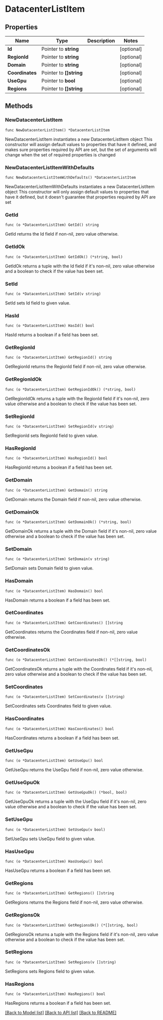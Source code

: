 # DatacenterListItem

## Properties

Name | Type | Description | Notes
------------ | ------------- | ------------- | -------------
**Id** | Pointer to **string** |  | [optional] 
**RegionId** | Pointer to **string** |  | [optional] 
**Domain** | Pointer to **string** |  | [optional] 
**Coordinates** | Pointer to **[]string** |  | [optional] 
**UseGpu** | Pointer to **bool** |  | [optional] 
**Regions** | Pointer to **[]string** |  | [optional] 

## Methods

### NewDatacenterListItem

`func NewDatacenterListItem() *DatacenterListItem`

NewDatacenterListItem instantiates a new DatacenterListItem object
This constructor will assign default values to properties that have it defined,
and makes sure properties required by API are set, but the set of arguments
will change when the set of required properties is changed

### NewDatacenterListItemWithDefaults

`func NewDatacenterListItemWithDefaults() *DatacenterListItem`

NewDatacenterListItemWithDefaults instantiates a new DatacenterListItem object
This constructor will only assign default values to properties that have it defined,
but it doesn't guarantee that properties required by API are set

### GetId

`func (o *DatacenterListItem) GetId() string`

GetId returns the Id field if non-nil, zero value otherwise.

### GetIdOk

`func (o *DatacenterListItem) GetIdOk() (*string, bool)`

GetIdOk returns a tuple with the Id field if it's non-nil, zero value otherwise
and a boolean to check if the value has been set.

### SetId

`func (o *DatacenterListItem) SetId(v string)`

SetId sets Id field to given value.

### HasId

`func (o *DatacenterListItem) HasId() bool`

HasId returns a boolean if a field has been set.

### GetRegionId

`func (o *DatacenterListItem) GetRegionId() string`

GetRegionId returns the RegionId field if non-nil, zero value otherwise.

### GetRegionIdOk

`func (o *DatacenterListItem) GetRegionIdOk() (*string, bool)`

GetRegionIdOk returns a tuple with the RegionId field if it's non-nil, zero value otherwise
and a boolean to check if the value has been set.

### SetRegionId

`func (o *DatacenterListItem) SetRegionId(v string)`

SetRegionId sets RegionId field to given value.

### HasRegionId

`func (o *DatacenterListItem) HasRegionId() bool`

HasRegionId returns a boolean if a field has been set.

### GetDomain

`func (o *DatacenterListItem) GetDomain() string`

GetDomain returns the Domain field if non-nil, zero value otherwise.

### GetDomainOk

`func (o *DatacenterListItem) GetDomainOk() (*string, bool)`

GetDomainOk returns a tuple with the Domain field if it's non-nil, zero value otherwise
and a boolean to check if the value has been set.

### SetDomain

`func (o *DatacenterListItem) SetDomain(v string)`

SetDomain sets Domain field to given value.

### HasDomain

`func (o *DatacenterListItem) HasDomain() bool`

HasDomain returns a boolean if a field has been set.

### GetCoordinates

`func (o *DatacenterListItem) GetCoordinates() []string`

GetCoordinates returns the Coordinates field if non-nil, zero value otherwise.

### GetCoordinatesOk

`func (o *DatacenterListItem) GetCoordinatesOk() (*[]string, bool)`

GetCoordinatesOk returns a tuple with the Coordinates field if it's non-nil, zero value otherwise
and a boolean to check if the value has been set.

### SetCoordinates

`func (o *DatacenterListItem) SetCoordinates(v []string)`

SetCoordinates sets Coordinates field to given value.

### HasCoordinates

`func (o *DatacenterListItem) HasCoordinates() bool`

HasCoordinates returns a boolean if a field has been set.

### GetUseGpu

`func (o *DatacenterListItem) GetUseGpu() bool`

GetUseGpu returns the UseGpu field if non-nil, zero value otherwise.

### GetUseGpuOk

`func (o *DatacenterListItem) GetUseGpuOk() (*bool, bool)`

GetUseGpuOk returns a tuple with the UseGpu field if it's non-nil, zero value otherwise
and a boolean to check if the value has been set.

### SetUseGpu

`func (o *DatacenterListItem) SetUseGpu(v bool)`

SetUseGpu sets UseGpu field to given value.

### HasUseGpu

`func (o *DatacenterListItem) HasUseGpu() bool`

HasUseGpu returns a boolean if a field has been set.

### GetRegions

`func (o *DatacenterListItem) GetRegions() []string`

GetRegions returns the Regions field if non-nil, zero value otherwise.

### GetRegionsOk

`func (o *DatacenterListItem) GetRegionsOk() (*[]string, bool)`

GetRegionsOk returns a tuple with the Regions field if it's non-nil, zero value otherwise
and a boolean to check if the value has been set.

### SetRegions

`func (o *DatacenterListItem) SetRegions(v []string)`

SetRegions sets Regions field to given value.

### HasRegions

`func (o *DatacenterListItem) HasRegions() bool`

HasRegions returns a boolean if a field has been set.


[[Back to Model list]](../README.md#documentation-for-models) [[Back to API list]](../README.md#documentation-for-api-endpoints) [[Back to README]](../README.md)


